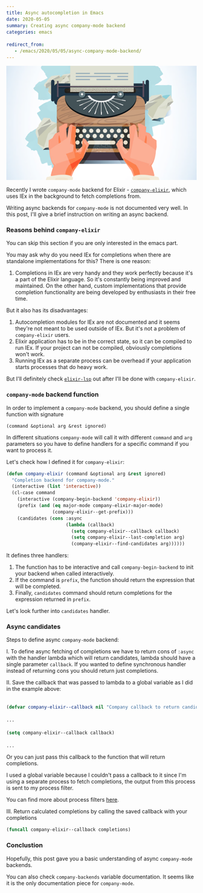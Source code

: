 ```yaml
---
title: Async autocompletion in Emacs
date: 2020-05-05
summary: Creating async company-mode backend
categories: emacs

redirect_from:
   - /emacs/2020/05/05/async-company-mode-backend/
---
```


![img](/images/2020-05-05-company.png)

Recently I wrote `company-mode` backend for Elixir - [`company-elixir`](https://github.com/ayrat555/company-elixir), which uses IEx in the background to fetch completions from.

Writing async backends for `company-mode` is not documented very well. In this post, I'll give a brief instruction on writing an async backend.

### Reasons behind `company-elixir`

You can skip this section if you are only interested in the emacs part.

You may ask why do you need IEx for completions when there are standalone implementations for this? There is one reason:

1. Completions in IEx are very handy and they work perfectly because it's a part of the Elixir language. So it's constantly being improved and maintained. On the other hand, custom implementations that provide completion functionality are being developed by enthusiasts in their free time.

But it also has its disadvantages:

1. Autocompletion modules for IEx are not documented and it seems they're not meant to be used outside of IEx. But it's not a problem of `company-elixir` users.
2. Elixir application has to be in the correct state, so it can be compiled to run IEx. If your project can not be compiled, obviously completions won't work.
3. Running IEx as a separate process can be overhead if your application starts processes that do heavy work.

But I'll definitely check [`elixir-lsp`](https://github.com/elixir-lsp/elixir-ls) out after I'll be done with `company-elixir`.

### `company-mode` backend function

In order to implement a `company-mode` backend, you should define a single function with signature

```
(command &optional arg &rest ignored)
```

In different situations `company-mode` will call it with different `command` and `arg` parameters so you have to define handlers for a specific command if you want to process it.

Let's check how I defined it for `company-elixir`:

```lisp
(defun company-elixir (command &optional arg &rest ignored)
  "Completion backend for company-mode."
  (interactive (list 'interactive))
  (cl-case command
    (interactive (company-begin-backend 'company-elixir))
    (prefix (and (eq major-mode company-elixir-major-mode)
                 (company-elixir--get-prefix)))
    (candidates (cons :async
                      (lambda (callback)
                        (setq company-elixir--callback callback)
                        (setq company-elixir--last-completion arg)
                        (company-elixir--find-candidates arg))))))
```

It defines three handlers:

1. The function has to be interactive and call `company-begin-backend` to init your backend when called interactively.
2. If the command is `prefix`, the function should return the expression that will be completed.
3. Finally, `candidates` command should return completions for the expression returned in `prefix`.

Let's look further into `candidates` handler.

### Async candidates

Steps to define async `company-mode` backend:

I. To define async fetching of completions we have to return cons of `:async` with the handler lambda which will return candidates, lambda should have a single parameter `callback`. If you wanted to define synchronous handler instead of returning cons you should return just completions.

II. Save the callback that was passed to lambda to a global variable as I did in the example above:

```lisp

(defvar company-elixir--callback nil "Company callback to return candidates to.")

...

(setq company-elixir--callback callback)

...

```


Or you can just pass this callback to the function that will return completions.

I used a global variable because I couldn't pass a callback to it since I'm using a separate process to fetch completions, the output from this process is sent to my process filter.

You can find more about process filters [here](https://www.gnu.org/software/emacs/manual/html_node/elisp/Filter-Functions.html).

III. Return calculated completions by calling the saved callback with your completions

```lisp
(funcall company-elixir--callback completions)
```

### Conclustion

Hopefully, this post gave you a basic understanding of async `company-mode` backends.

You can also check `company-backends` variable documentation. It seems like it is the only documentation piece for `company-mode`.
